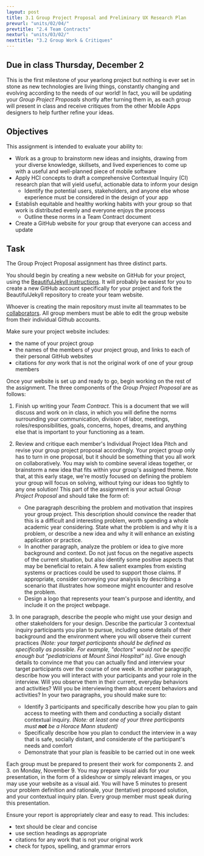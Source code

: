 ```yaml
---
layout: post
title: 3.1 Group Project Proposal and Preliminary UX Research Plan
prevurl: "units/02/04/"
prevtitle: "2.4 Team Contracts"
nexturl: "units/03/02/"
nexttitle: "3.2 Group Work & Critiques"
---
```


## Due in class Thursday, December 2

This is the first milestone of your yearlong project but nothing is ever set in stone as new technologies are living things, constantly changing and evolving according to the needs of our world! In fact, you will be updating your *Group Project Proposals* shortly after turning them in, as each group will present in class and receive critiques from the other Mobile Apps designers to help further refine your ideas. 

## Objectives

This assignment is intended to evaluate your ability to:
  * Work as a group to brainstorm new ideas and insights, drawing from your diverse knowledge, skillsets, and lived experiences to come up with a useful and well-planned piece of mobile software
  * Apply HCI concepts to draft a comprehensive Contextual Inquiry (CI) research plan that will yield useful, actionable data to inform your design
    * Identify the potential users, stakeholders, and anyone else whose experience must be considered in the design of your app
  * Establish equitable and healthy working habits with your group so that work is distributed evenly and everyone enjoys the process
    * Outline these norms in a Team Contract document
  * Create a GitHub website for your group that everyone can access and update
  
## Task
 
The Group Project Proposal assignment has three distinct parts. 

You should begin by creating a new website on GitHub for your project, using the [BeautifulJekyll instructions](https://github.com/daattali/beautiful-jekyll#creating-a-user-page-vs-a-project-page). It will probably be easiest for you to create a new GitHub account specifically for your project and fork the BeautifulJekyll repository to create your team website. 

Whoever is creating the main repository must invite all teammates to be [collaborators](https://docs.github.com/en/free-pro-team@latest/github/setting-up-and-managing-your-github-user-account/inviting-collaborators-to-a-personal-repository). All group members must be able to edit the group website from their individual Github accounts.

Make sure your project website includes:

 * the name of your project group
 * the names of the members of your project group, and links to each of their personal GitHub websites
 * citations for *any* work that is not the original work of one of your group members

Once your website is set up and ready to go, begin working on the rest of the assignment. The three components of the *Group Project Proposal* are as follows:

 1. Finish up writing your *Team Contract*. This is a document that we will discuss and work on in class, in which you will define the norms surrounding your communication, division of labor, meetings, roles/responsibilities, goals, concerns, hopes, dreams, and anything else that is important to your functioning as a team.
 
 2. Review and critique each member's Individual Project Idea Pitch and revise your group project proposal accordingly. Your project group only has to turn in one proposal, but it should be something that you all work on collaboratively. You may wish to combine several ideas together, or brainstorm a new idea that fits within your group's assigned theme. Note that, at this early stage, we're mostly focused on defining the problem your group will focus on solving, without tying our ideas too tightly to any one solution! This part of the assignment is your actual *Group Project Proposal* and should take the form of:
    + One paragraph describing the problem and motivation that inspires your group project. This description should convince the reader that this is a difficult and interesting problem, worth spending a whole academic year considering. State what the problem is and why it is a problem, or describe a new idea and why it will enhance an existing application or practice.
    + In another paragraph, analyze the problem or idea to give more background and context. Do not just focus on the negative aspects of the current situation, but also identify some positive aspects that may be beneficial to retain. A few salient examples from existing systems or practices could be used to support those claims. If appropriate, consider conveying your analysis by describing a scenario that illustrates how someone might encounter and resolve the problem.
    + Design a logo that represents your team's purpose and identity, and include it on the project webpage. 
 
 3. In one paragraph, describe the people who might use your design and other stakeholders for your design. Describe the particular 3 contextual inquiry participants you plan to pursue, including some details of their background and the environment where you will observe their current practices *(Note: your target participants should be defined as specifically as possible. For example, "doctors" would not be specific enough but "pediatricians at Mount Sinai Hospital" is)*. Give enough details to convince me that you can actually find and interview your target participants over the course of one week. In another paragraph, describe how you will interact with your participants and your role in the interview. Will you observe them in their current, everyday behaviors and activities? Will you be interviewing them about recent behaviors and activities? In your two paragraphs, you should make sure to:
    + Identify 3 participants and specifically describe how you plan to gain access to meeting with them and conducting a socially distant contextual inquiry. *(Note: at least one of your three participants must __not__ be a Horace Mann student)* 
    + Specifically describe how you plan to conduct the interview in a way that is safe, socially distant, and considerate of the participant's needs and comfort
    + Demonstrate that your plan is feasible to be carried out in one week

Each group must be prepared to present their work for components 2. and 3. on Monday, November 9. You may prepare visual aids for your presentation, in the form of a slideshow or simply relevant images, or you may use your website as a visual aid. You will have 5 minutes to present your problem definition and rationale, your (tentative) proposed solution, and your contextual inquiry plan. Every group member must speak during this presentation.

Ensure your report is appropriately clear and easy to read. This includes:

 * text should be clear and concise
 * use section headings as appropriate
 * citations for any work that is not your original work 
 * check for typos, spelling, and grammar errors
